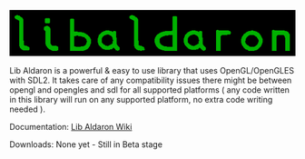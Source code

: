 ![alt text](resources/logo.png)

Lib Aldaron is a powerful & easy to use library that uses OpenGL/OpenGLES
with SDL2.  It takes care of any compatibility issues there might be between
opengl and opengles and sdl for all supported platforms ( any code written in
this library will run on any supported platform, no extra code writing needed ).

Documentation: [Lib Aldaron Wiki](https://github.com/OxyDeadbeef/lib-aldaron/wiki)

Downloads: None yet - Still in Beta stage
